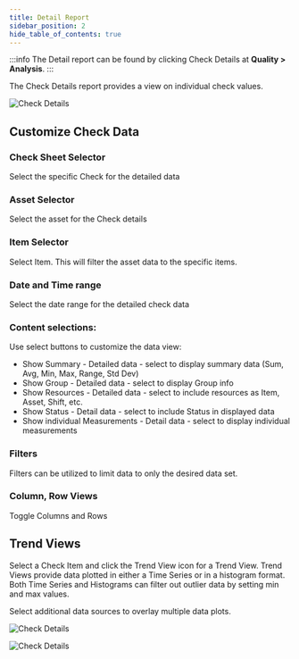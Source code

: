 ```yaml
---
title: Detail Report
sidebar_position: 2
hide_table_of_contents: true
---
```



:::info 
The Detail report can be found by clicking Check Details at **Quality > Analysis**.
:::

The Check Details report provides a view on individual check values.

![Check Details](/img/CheckDetailsOverview.png)

## Customize Check Data

### Check Sheet Selector
Select the specific Check for the detailed data

### Asset Selector
Select the asset for the Check details

### Item Selector
Select Item.  This will filter the asset data to the specific items.

### Date and Time range
Select the date range for the detailed check data

### Content selections:
Use select buttons to customize the data view:
- Show Summary - Detailed data - select to display summary data (Sum, Avg, Min, Max, Range, Std Dev)
- Show Group - Detailed data - select to display Group info
- Show Resources - Detailed data - select to include resources as Item, Asset, Shift, etc.
- Show Status - Detail data - select to include Status in displayed data
- Show individual Measurements - Detail data - select to display individual measurements 

### Filters
Filters can be utilized to limit data to only the desired data set.

### Column, Row Views
Toggle Columns and Rows

## Trend Views
Select a Check Item and click the Trend View icon for a Trend View.  Trend Views provide data plotted in either a Time Series or in a histogram format.  Both Time Series and Histograms can filter out outlier data by setting min and max values.

Select additional data sources to overlay multiple data plots.

![Check Details](/img/CheckDetailsTimeSeries.png)

![Check Details](/img/CheckDetailsHistogram.png)